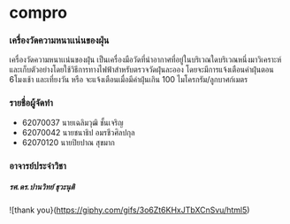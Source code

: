 # compro
### เครื่องวัดความหนาเเน่นของฝุ่น
เครื่องวัดความหนาเเน่นของฝุ่น เป็นเครื่องมือวัดที่นำอากาศที่อยู่ในบริเวณใดบริเวณหนึ่งมาวิเคราะห์และเก็บตัวอย่างโดยใช้วิธีการทางไฟฟ้าสำหรับตรวจวัดฝุ่นละออง โดยจะมีการแจ้งเตือนค่าฝุ่นตอน 6โมงเช้า และเที่ยงวัน หรือ จะแจ้งเตือนเมื่อมีค่าฝุ่นเกิน 100 ไมโครกรัม/ลูกบาศก์เมตร

### รายชื่อผู้จัดทำ
   - 62070037 นายเฉลิมวุฒิ ชั้นเจริญ
   - 62070042 นายชนาธิป อมรชีวศิลปกุล
   - 62070120 นายปิยปาณ สุขมาก

### อาจารย์ประจำวิชา
##### รศ.ดร.ปานวิทย์ ธุวะนุติ

![thank you}(https://giphy.com/gifs/3o6Zt6KHxJTbXCnSvu/html5)
